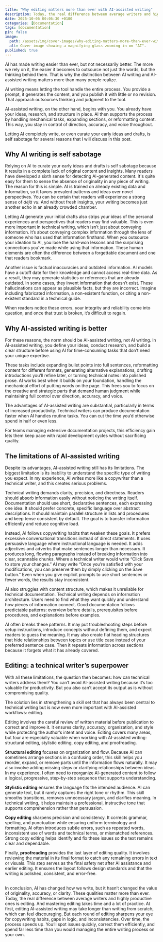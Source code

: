 ```yaml
---
title: "Why editing matters more than ever with AI-assisted writing"
description: Today, the real difference between average writers and highly productive ones is editing.
date: 2025-10-06 00:06:30 +0100
categories: [Documentation]
tags: [documentation]
pin: false
image:
  path: /assets/img/cover-images/why-editing-matters-more-than-ever-with-ai-assisted-writing.jpg
  alt: Cover image showing a magnifying glass zooming in on "AI".
published: true
---
```


AI has made writing easier than ever, but not necessarily better. The more we rely on it, the easier it becomes to outsource not just the words, but the thinking behind them. That is why the distinction between AI writing and AI-assisted writing matters more than many people realize.

AI writing means letting the tool handle the entire process. You provide a prompt, it generates the content, and you publish it with little or no revision. That approach outsources thinking and judgment to the tool.

AI-assisted writing, on the other hand, begins with you. You already have your ideas, research, and structure in place. AI then supports the process by handling mechanical tasks, expanding sections, or reformatting content. This way, you stay in control of direction, accuracy, and voice throughout.

Letting AI completely write, or even curate your early ideas and drafts, is self sabotage for several reasons that I will discuss in this post.

## Why AI writing is self sabotage

Relying on AI to curate your early ideas and drafts is self sabotage because it results in a complete lack of original content and insights. Many readers have developed a sixth sense for detecting AI-generated content. It's quite easy for them to sense the absence of originality in any piece of writing. The reason for this is simple. AI is trained on already existing data and information, so it favors prevalent patterns and ideas over novel perspectives. You can be certain that readers will experience a strong sense of _déjà vu_. And without fresh insights, your writing becomes just another echo in an already crowded chamber.

Letting AI generate your initial drafts also strips your ideas of the personal experiences and perspectives that readers may find valuable. This is even more important in technical writing, which isn’t just about conveying information. It’s about conveying complex information through the lens of someone who has used that information firsthand. When you outsource your ideation to AI, you lose the hard-won lessons and the surprising connections you've made while using that information. These human elements are often the difference between a forgettable document and one that readers bookmark.

Another issue is factual inaccuracies and outdated information. AI models have a cutoff date for their knowledge and cannot access real-time data. As a result, they may generate statistics or references that are already outdated. In some cases, they invent information that doesn’t exist. These hallucinations can appear as plausible facts, but they are incorrect. Imagine including fabricated information, a non-existent function, or citing a non-existent standard in a technical guide.

When readers notice these errors, your integrity and reliability come into question, and once that trust is broken, it’s difficult to regain.

## Why AI-assisted writing is better

For these reasons, the norm should be AI-assisted writing, not AI writing. In AI-assisted writing, you define your ideas, conduct research, and build a clear structure before using AI for time-consuming tasks that don’t need your unique expertise.

These tasks include expanding bullet points into full sentences, reformatting content for different formats, generating alternative explanations, drafting introductions you’ll refine later, or turning technical notes into polished prose. AI works best when it builds on your foundation, handling the mechanical effort of putting words on the page. This frees you to focus on the creative and strategic parts that demand human judgment while maintaining full control over direction, accuracy, and voice.

The advantages of AI-assisted writing are substantial, particularly in terms of increased productivity. Technical writers can produce documentation faster when AI handles routine tasks. You can cut the time you’d otherwise spend in half or even less.

For teams managing extensive documentation projects, this efficiency gain lets them keep pace with rapid development cycles without sacrificing quality.

## The limitations of AI-assisted writing

Despite its advantages, AI-assisted writing still has its limitations. The biggest limitation is its inability to understand the specific type of writing you expect. In my experience, AI writes more like a copywriter than a technical writer, and this creates serious problems.

Technical writing demands clarity, precision, and directness. Readers should absorb information easily without noticing the writing itself. Documentation should use short, declarative sentences, each expressing one idea. It should prefer concrete, specific language over abstract descriptions. It should maintain parallel structure in lists and procedures and keep tense consistent by default. The goal is to transfer information efficiently and reduce cognitive load.

Instead, AI follows copywriting habits that weaken these goals. It prefers excessive conversational transitions instead of direct statements. It uses persuasive language where instructional language is needed. It adds adjectives and adverbs that make sentences longer than necessary. It produces long, flowing paragraphs instead of breaking information into clear, scannable chunks. Where a technical writer would write “Click Save to store your changes.” AI may write “Once you’re satisfied with your modifications, you can preserve them by simply clicking on the Save button.” Even when you give explicit prompts to use short sentences or fewer words, the results stay inconsistent.

AI also struggles with content structure, which makes it unreliable for technical documentation. Technical writing depends on information architecture. Users need to find what they want quickly and understand how pieces of information connect. Good documentation follows predictable patterns: overview before details, prerequisites before procedures, and explanations before examples.

AI often breaks these patterns. It may put troubleshooting steps before setup instructions, introduce concepts without defining them, and expect readers to guess the meaning. It may also create flat heading structures that hide relationships between topics or use title case instead of your preferred sentence case. Then it repeats information across sections because it forgets what it has already covered.

## Editing: a technical writer’s superpower

With all these limitations, the question then becomes: how can technical writers address them? You can’t avoid AI-assisted writing because it’s too valuable for productivity. But you also can’t accept its output as is without compromising quality.

The solution lies in strengthening a skill set that has always been central to technical writing but is now even more important with AI-assisted workflows: editing.

Editing involves the careful review of written material before publication to correct and improve it. It ensures clarity, accuracy, organization, and style while protecting the author’s intent and voice. Editing covers many areas, but four are especially valuable when working with AI-assisted writing: structural editing, stylistic editing, copy editing, and proofreading.

**Structural editing** focuses on organization and flow. Because AI can sometimes arrange sections in a confusing order, this skill helps you reorder, expand, or remove parts until the information flows naturally. It may also involve adding missing steps or clarifying relationships between ideas. In my experience, I often need to reorganize AI-generated content to follow a logical, progressive, step-by-step sequence that supports understanding.

**Stylistic editing** ensures the language fits the intended audience. AI can generate text, but it rarely captures the right tone or rhythm. This skill smooths transitions, removes unnecessary jargon, and clarifies meaning. In technical writing, it helps maintain a professional, instructive tone that supports comprehension rather than persuasion.

**Copy editing** sharpens precision and consistency. It corrects grammar, spelling, and punctuation while ensuring uniform terminology and formatting. AI often introduces subtle errors, such as repeated words, inconsistent use of words and technical terms, or mismatched references. Strong copy editing helps identify and fix these issues so the text remains clear and dependable.

Finally, **proofreading** provides the last layer of editing quality. It involves reviewing the material in its final format to catch any remaining errors in text or visuals. This step serves as the final safety net after AI assistance and earlier editing. It ensures the layout follows design standards and that the writing is polished, consistent, and error-free.<br><br>


In conclusion, AI has changed how we write, but it hasn’t changed the value of originality, accuracy, or clarity. These qualities matter more than ever. Today, the real difference between average writers and highly productive ones is editing. And mastering editing takes time and a lot of practice. At first, editing AI-assisted writing may take longer than writing from scratch, which can feel discouraging. But each round of editing sharpens your eye for copywriting habits, gaps in logic, and inconsistencies. Over time, the process speeds up. You’ll spot issues quickly, correct them efficiently, and spend far less time than you would managing the entire writing process on your own.
